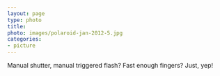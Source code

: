 ```yaml
---
layout: page
type: photo
title: 
photo: images/polaroid-jan-2012-5.jpg
categories: 
- picture
---
```

Manual shutter, manual triggered flash? Fast enough fingers? Just, yep!

